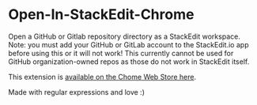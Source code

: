 # Open-In-StackEdit-Chrome
 Open a GitHub or Gitlab repository directory as a StackEdit workspace. Note: you must add your GitHub or GitLab account to the StackEdit.io app before using this or it will not work! This currently cannot be used for GitHub organization-owned repos as those do not work in StackEdit itself.

This extension is [available on the Chome Web Store here](https://chrome.google.com/webstore/detail/open-in-stackedit/cfdcfpcdlahjkhliopcmbjillihpmabk).

Made with regular expressions and love :)
